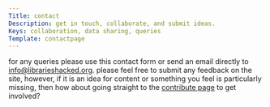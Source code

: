 ```yaml
---
Title: contact
Description: get in touch, collaborate, and submit ideas.
Keys: collaboration, data sharing, queries
Template: contactpage
---
```


for any queries please use this contact form or send an email directly to [info@librarieshacked.org](mailto:info@librarieshacked.org).  please feel free to submit any feedback on the site, however, if it is an idea for content or something you feel is particularly missing, then how about going straight to the [contribute page](/contribute) to get involved?